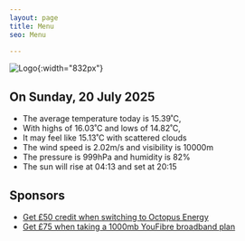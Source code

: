 ```yaml
---
layout: page
title: Menu
seo: Menu

---
```


![Logo](/images/logo.jpg){:width="832px"}

<!-- weather_marker starts -->
## On Sunday, 20 July 2025

- The average temperature today is 15.39˚C,
- With highs of 16.03˚C and lows of 14.82˚C,
- It may feel like 15.13˚C with scattered clouds
- The wind speed is 2.02m/s and visibility is 10000m
- The pressure is 999hPa and humidity is 82%
- The sun will rise at 04:13 and set at 20:15

<!-- weather_marker ends -->

## Sponsors

- [Get £50 credit when switching to Octopus Energy](https://bit.ly/3oD1nnS)
- [Get £75 when taking a 1000mb YouFibre broadband plan](https://aklam.io/91zWhU?)
